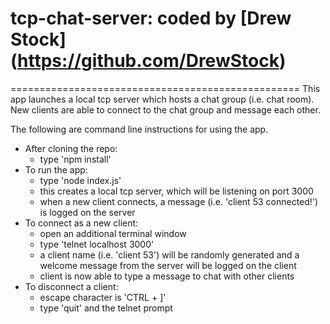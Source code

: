 # tcp-chat-server: coded by [Drew Stock] (https://github.com/DrewStock)
==================================================
This app launches a local tcp server which hosts a chat group (i.e. chat room). New clients are able to connect to the chat group and message each other.

The following are command line instructions for using the app.

* After cloning the repo:
    * type 'npm install'
* To run the app:
    * type 'node index.js'
    * this creates a local tcp server, which will be listening on port 3000
    * when a new client connects, a message (i.e. 'client 53 connected!') is logged on the server
* To connect as a new client:
    * open an additional terminal window
    * type 'telnet localhost 3000'
    * a client name (i.e. 'client 53') will be randomly generated and a welcome message from the server will be logged on the client
    * client is now able to type a message to chat with other clients
* To disconnect a client:
    * escape character is 'CTRL + ]'
    * type 'quit' and the telnet prompt
